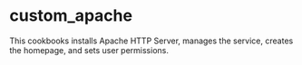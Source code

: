 # custom_apache

This cookbooks installs Apache HTTP Server, manages the service, creates the homepage, and sets user permissions.

